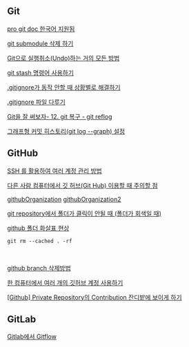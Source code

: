 
## Git

[pro git doc 한국어 지원됨](https://git-scm.com/book/en/v2)
<br/>

[ git submodule 삭제 하기](https://jjeong.tistory.com/1345)
<br/>

[Git으로 실행취소(Undo)하는 거의 모든 방법](https://yongj.in/git/how-to-undo-almost-anything-with-git/)
<br/>

[ git stash 명령어 사용하기](https://gmlwjd9405.github.io/2018/05/18/git-stash.html)

[.gitignore가 동작 안할 때 상황별로 해결하기](https://coding-groot.tistory.com/59)

[.gitignore 파일 다루기](https://kyu9341.github.io/Git/2020/08/23/git_gitignore/)

[Git을 잘 써보자- 12. git 복구 - git reflog](https://suwoni-codelab.com/git/2018/04/07/Git-reflog/)

[그래프형 커밋 히스토리(git log --graph) 설정](https://minz.dev/4)

[]()


[]()

[]()

[]()



## GitHub

[SSH 를 활용하여 여러 계정 관리 방법](https://medium.com/@sunnkis/github-ssh-%EB%A5%BC-%ED%99%9C%EC%9A%A9%ED%95%98%EC%97%AC-%EC%97%AC%EB%9F%AC-%EA%B3%84%EC%A0%95-%EA%B4%80%EB%A6%AC-%EB%B0%A9%EB%B2%95-7ec29bd0186d)
<br/>

[다른 사람 컴퓨터에서 깃 허브(Git Hub) 이용할 때 주의할 점](https://ndb796.tistory.com/248)
<br/>

[githubOrganization](https://xively.tistory.com/17)
[githubOrganization2](https://www.lainyzine.com/ko/article/how-to-create-an-organization-for-collaboration-on-github/)
<br/>

[git repository에서 폴더가 클릭이 안될 때 (폴더가 회색일 때)](https://zeddios.tistory.com/151)
<br/>

[github 폴더 화살표 현상](https://velog.io/@nsunny0908/git-github-%ED%8F%B4%EB%8D%94-%ED%99%94%EC%82%B4%ED%91%9C-%ED%98%84%EC%83%81)
```
git rm --cached . -rf
```
<br/>

[github branch 삭제방법](https://wakestand.tistory.com/667)
<br/>

[한 컴퓨터에서 여러 개의 깃허브 계정 사용하기](https://velog.io/@jay/multiplegithubaccounts)
<br/>

[[Github] Private Repository의 Contribution 잔디밭에 보이게 하기](https://4z7l.github.io/2020/12/04/github-private-contribution.html)
<br/>


## GitLab

[Gitlab에서 Gitflow](https://medium.com/@kingsae/gitlab%EC%97%90%EC%84%9C-gitflow-ac6e3cb77aae)
<br/>

[]()
<br/>

[]()
<br/>

[]()
<br/>
